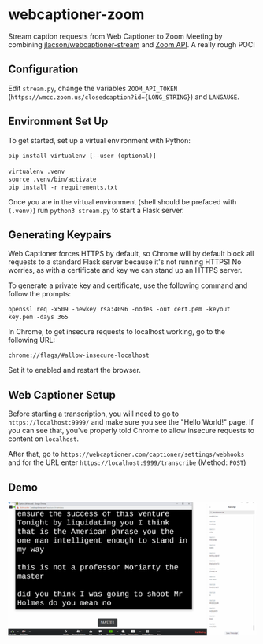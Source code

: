 # webcaptioner-zoom

Stream caption requests from Web Captioner to Zoom Meeting by combining [jlacson/webcaptioner-stream](https://github.com/jlacson/webcaptioner-stream) and [Zoom API](https://support.zoom.us/hc/en-us/articles/115002212983-Integrating-a-third-party-closed-captioning-service).
A really rough POC!

## Configuration

Edit `stream.py`, change the variables `ZOOM_API_TOKEN` (`https://wmcc.zoom.us/closedcaption?id={LONG_STRING}`) and `LANGAUGE`.

## Environment Set Up

To get started, set up a virtual environment with Python:

    pip install virtualenv [--user (optional)]

    virtualenv .venv
    source .venv/bin/activate
    pip install -r requirements.txt

Once you are in the virtual environment (shell should be prefaced with `(.venv)`)
run `python3 stream.py` to start a Flask server.

## Generating Keypairs

Web Captioner forces HTTPS by default, so Chrome will by default block
all requests to a standard Flask server because it's not running HTTPS!
No worries, as with a certificate and key we can stand up an HTTPS server.

To generate a private key and certificate, use the following command
and follow the prompts:

    openssl req -x509 -newkey rsa:4096 -nodes -out cert.pem -keyout key.pem -days 365

In Chrome, to get insecure requests to localhost working, go to the following URL:

    chrome://flags/#allow-insecure-localhost

Set it to enabled and restart the browser.

## Web Captioner Setup

Before starting a transcription, you will need to go to `https://localhost:9999/`
and make sure you see the "Hello World!" page. If you can see that, you've properly
told Chrome to allow insecure requests to content on `localhost`.

After that, go to `https://webcaptioner.com/captioner/settings/webhooks` 
and for the URL enter `https://localhost:9999/transcribe` (Method: `POST`)

## Demo

![Zoom CC Demo](./zoom_cc_demo.gif)
